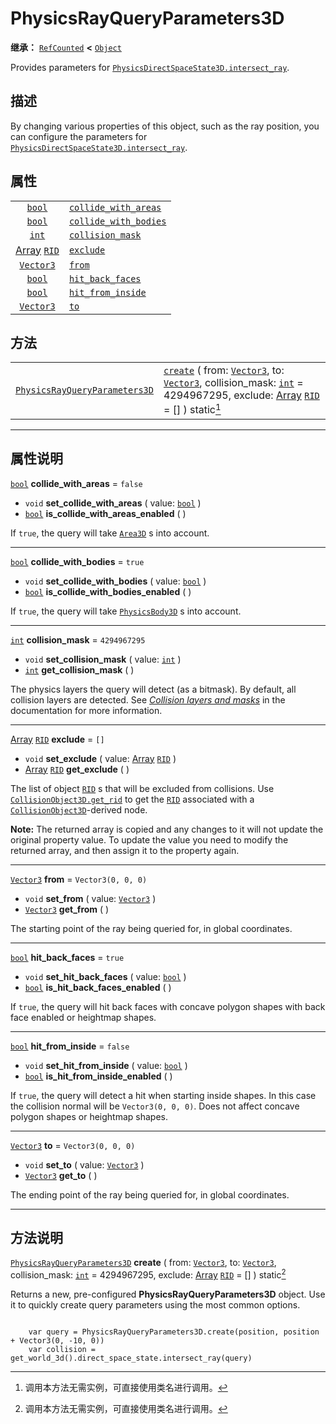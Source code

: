 <!-- ⚠ 请勿编辑本文件 ⚠ -->
<!-- 本文档使用脚本从 WeDot 引擎源码仓库生成。 -->
<!-- 生成脚本：https://github.com/WeDot-Engine/WeDot/tree/master/doc/tools/make_md.py； -->
<!-- 原文件：https://github.com/WeDot-Engine/WeDot/tree/master/doc/classes/PhysicsRayQueryParameters3D.xml。 -->

<div id="_class_physicsrayqueryparameters3d"></div>

# PhysicsRayQueryParameters3D

**继承：** [`RefCounted`](class_refcounted.md) **<** [`Object`](class_object.md)

Provides parameters for [`PhysicsDirectSpaceState3D.intersect_ray`](class_physicsdirectspacestate3d.md#class_physicsdirectspacestate3d_method_intersect_ray).

## 描述

By changing various properties of this object, such as the ray position, you can configure the parameters for [`PhysicsDirectSpaceState3D.intersect_ray`](class_physicsdirectspacestate3d.md#class_physicsdirectspacestate3d_method_intersect_ray).

## 属性

|||
|:-:|:--|
| [`bool`](class_bool.md)                       | [`collide_with_areas`](class_physicsrayqueryparameters3d.md#class_physicsrayqueryparameters3d_property_collide_with_areas)   | ``false``            |
| [`bool`](class_bool.md)                       | [`collide_with_bodies`](class_physicsrayqueryparameters3d.md#class_physicsrayqueryparameters3d_property_collide_with_bodies) | ``true``             |
| [`int`](class_int.md)                         | [`collision_mask`](class_physicsrayqueryparameters3d.md#class_physicsrayqueryparameters3d_property_collision_mask)           | ``4294967295``       |
| [Array](class_array.md) [`RID`](class_rid.md) | [`exclude`](class_physicsrayqueryparameters3d.md#class_physicsrayqueryparameters3d_property_exclude)                         | ``[]``               |
| [`Vector3`](class_vector3.md)                 | [`from`](class_physicsrayqueryparameters3d.md#class_physicsrayqueryparameters3d_property_from)                               | ``Vector3(0, 0, 0)`` |
| [`bool`](class_bool.md)                       | [`hit_back_faces`](class_physicsrayqueryparameters3d.md#class_physicsrayqueryparameters3d_property_hit_back_faces)           | ``true``             |
| [`bool`](class_bool.md)                       | [`hit_from_inside`](class_physicsrayqueryparameters3d.md#class_physicsrayqueryparameters3d_property_hit_from_inside)         | ``false``            |
| [`Vector3`](class_vector3.md)                 | [`to`](class_physicsrayqueryparameters3d.md#class_physicsrayqueryparameters3d_property_to)                                   | ``Vector3(0, 0, 0)`` |

## 方法

|||
|:-:|:--|
| [`PhysicsRayQueryParameters3D`](class_physicsrayqueryparameters3d.md) | [`create`](class_physicsrayqueryparameters3d.md#class_physicsrayqueryparameters3d_method_create) ( from: [`Vector3`](class_vector3.md), to: [`Vector3`](class_vector3.md), collision_mask: [`int`](class_int.md) = 4294967295, exclude: [Array](class_array.md) [`RID`](class_rid.md) = [] ) static[^static] |

<!-- rst-class:: classref-section-separator -->

---

## 属性说明

<div id="_class_physicsrayqueryparameters3d_property_collide_with_areas"></div>

[`bool`](class_bool.md) **collide_with_areas** = ``false`` <div id="class_physicsrayqueryparameters3d_property_collide_with_areas"></div>

- `void` **set_collide_with_areas** ( value: [`bool`](class_bool.md) )
- [`bool`](class_bool.md) **is_collide_with_areas_enabled** ( )

If `true`, the query will take [`Area3D`](class_area3d.md) s into account.

<!-- rst-class:: classref-item-separator -->

---

<div id="_class_physicsrayqueryparameters3d_property_collide_with_bodies"></div>

[`bool`](class_bool.md) **collide_with_bodies** = ``true`` <div id="class_physicsrayqueryparameters3d_property_collide_with_bodies"></div>

- `void` **set_collide_with_bodies** ( value: [`bool`](class_bool.md) )
- [`bool`](class_bool.md) **is_collide_with_bodies_enabled** ( )

If `true`, the query will take [`PhysicsBody3D`](class_physicsbody3d.md) s into account.

<!-- rst-class:: classref-item-separator -->

---

<div id="_class_physicsrayqueryparameters3d_property_collision_mask"></div>

[`int`](class_int.md) **collision_mask** = ``4294967295`` <div id="class_physicsrayqueryparameters3d_property_collision_mask"></div>

- `void` **set_collision_mask** ( value: [`int`](class_int.md) )
- [`int`](class_int.md) **get_collision_mask** ( )

The physics layers the query will detect (as a bitmask). By default, all collision layers are detected. See [*Collision layers and masks*](../tutorials/physics/physics_introduction.md#collision-layers-and-masks) in the documentation for more information.

<!-- rst-class:: classref-item-separator -->

---

<div id="_class_physicsrayqueryparameters3d_property_exclude"></div>

[Array](class_array.md) [`RID`](class_rid.md) **exclude** = ``[]`` <div id="class_physicsrayqueryparameters3d_property_exclude"></div>

- `void` **set_exclude** ( value: [Array](class_array.md) [`RID`](class_rid.md) )
- [Array](class_array.md) [`RID`](class_rid.md) **get_exclude** ( )

The list of object [`RID`](class_rid.md) s that will be excluded from collisions. Use [`CollisionObject3D.get_rid`](class_collisionobject3d.md#class_collisionobject3d_method_get_rid) to get the [`RID`](class_rid.md) associated with a [`CollisionObject3D`](class_collisionobject3d.md)-derived node.

 **Note:** The returned array is copied and any changes to it will not update the original property value. To update the value you need to modify the returned array, and then assign it to the property again.

<!-- rst-class:: classref-item-separator -->

---

<div id="_class_physicsrayqueryparameters3d_property_from"></div>

[`Vector3`](class_vector3.md) **from** = ``Vector3(0, 0, 0)`` <div id="class_physicsrayqueryparameters3d_property_from"></div>

- `void` **set_from** ( value: [`Vector3`](class_vector3.md) )
- [`Vector3`](class_vector3.md) **get_from** ( )

The starting point of the ray being queried for, in global coordinates.

<!-- rst-class:: classref-item-separator -->

---

<div id="_class_physicsrayqueryparameters3d_property_hit_back_faces"></div>

[`bool`](class_bool.md) **hit_back_faces** = ``true`` <div id="class_physicsrayqueryparameters3d_property_hit_back_faces"></div>

- `void` **set_hit_back_faces** ( value: [`bool`](class_bool.md) )
- [`bool`](class_bool.md) **is_hit_back_faces_enabled** ( )

If `true`, the query will hit back faces with concave polygon shapes with back face enabled or heightmap shapes.

<!-- rst-class:: classref-item-separator -->

---

<div id="_class_physicsrayqueryparameters3d_property_hit_from_inside"></div>

[`bool`](class_bool.md) **hit_from_inside** = ``false`` <div id="class_physicsrayqueryparameters3d_property_hit_from_inside"></div>

- `void` **set_hit_from_inside** ( value: [`bool`](class_bool.md) )
- [`bool`](class_bool.md) **is_hit_from_inside_enabled** ( )

If `true`, the query will detect a hit when starting inside shapes. In this case the collision normal will be `Vector3(0, 0, 0)`. Does not affect concave polygon shapes or heightmap shapes.

<!-- rst-class:: classref-item-separator -->

---

<div id="_class_physicsrayqueryparameters3d_property_to"></div>

[`Vector3`](class_vector3.md) **to** = ``Vector3(0, 0, 0)`` <div id="class_physicsrayqueryparameters3d_property_to"></div>

- `void` **set_to** ( value: [`Vector3`](class_vector3.md) )
- [`Vector3`](class_vector3.md) **get_to** ( )

The ending point of the ray being queried for, in global coordinates.

<!-- rst-class:: classref-section-separator -->

---

## 方法说明

<div id="_class_physicsrayqueryparameters3d_method_create"></div>

[`PhysicsRayQueryParameters3D`](class_physicsrayqueryparameters3d.md) **create** ( from: [`Vector3`](class_vector3.md), to: [`Vector3`](class_vector3.md), collision_mask: [`int`](class_int.md) = 4294967295, exclude: [Array](class_array.md) [`RID`](class_rid.md) = [] ) static[^static]<div id="class_physicsrayqueryparameters3d_method_create"></div>

Returns a new, pre-configured **PhysicsRayQueryParameters3D** object. Use it to quickly create query parameters using the most common options.

```

    var query = PhysicsRayQueryParameters3D.create(position, position + Vector3(0, -10, 0))
    var collision = get_world_3d().direct_space_state.intersect_ray(query)
```



[^virtual]: 本方法通常需要用户覆盖才能生效。
[^const]: 本方法无副作用，不会修改该实例的任何成员变量。
[^vararg]: 本方法除了能接受在此处描述的参数外，还能够继续接受任意数量的参数。
[^constructor]: 本方法用于构造某个类型。
[^static]: 调用本方法无需实例，可直接使用类名进行调用。
[^operator]: 本方法描述的是使用本类型作为左操作数的有效运算符。
[^bitfield]: 这个值是由下列位标志构成位掩码的整数。
[^void]: 无返回值。
